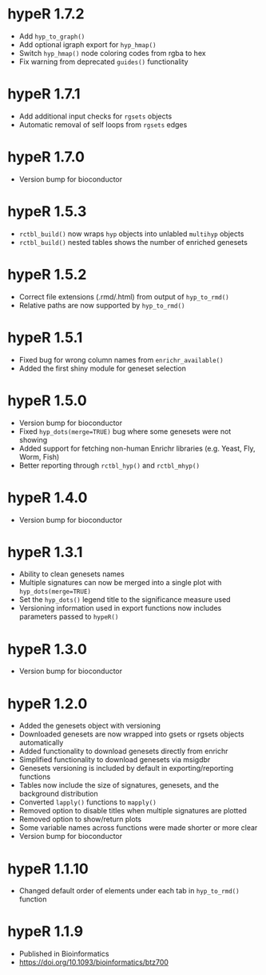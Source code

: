 # hypeR 1.7.2
* Add `hyp_to_graph()`
* Add optional igraph export for `hyp_hmap()`
* Switch `hyp_hmap()` node coloring codes from rgba to hex
* Fix warning from deprecated `guides()` functionality

# hypeR 1.7.1
* Add additional input checks for `rgsets` objects
* Automatic removal of self loops from `rgsets` edges

# hypeR 1.7.0
* Version bump for bioconductor

# hypeR 1.5.3
* `rctbl_build()` now wraps `hyp` objects into unlabled `multihyp` objects
* `rctbl_build()` nested tables shows the number of enriched genesets

# hypeR 1.5.2
* Correct file extensions (.rmd/.html) from output of `hyp_to_rmd()`
* Relative paths are now supported by `hyp_to_rmd()`

# hypeR 1.5.1
* Fixed bug for wrong column names from `enrichr_available()`
* Added the first shiny module for geneset selection

# hypeR 1.5.0
* Version bump for bioconductor
* Fixed `hyp_dots(merge=TRUE)` bug where some genesets were not showing
* Added support for fetching non-human Enrichr libraries (e.g. Yeast, Fly, Worm, Fish)
* Better reporting through `rctbl_hyp()` and `rctbl_mhyp()`

# hypeR 1.4.0
* Version bump for bioconductor

# hypeR 1.3.1
* Ability to clean genesets names
* Multiple signatures can now be merged into a single plot with `hyp_dots(merge=TRUE)`
* Set the `hyp_dots()` legend title to the significance measure used
* Versioning information used in export functions now includes parameters passed to `hypeR()`

# hypeR 1.3.0
* Version bump for bioconductor

# hypeR 1.2.0
* Added the genesets object with versioning
* Downloaded genesets are now wrapped into gsets or rgsets objects automatically
* Added functionality to download genesets directly from enrichr
* Simplified functionality to download genesets via msigdbr
* Genesets versioning is included by default in exporting/reporting functions
* Tables now include the size of signatures, genesets, and the background distribution
* Converted `lapply()` functions to `mapply()`
* Removed option to disable titles when multiple signatures are plotted
* Removed option to show/return plots
* Some variable names across functions were made shorter or more clear
* Version bump for bioconductor

# hypeR 1.1.10
* Changed default order of elements under each tab in `hyp_to_rmd()` function

# hypeR 1.1.9
* Published in Bioinformatics
* https://doi.org/10.1093/bioinformatics/btz700

